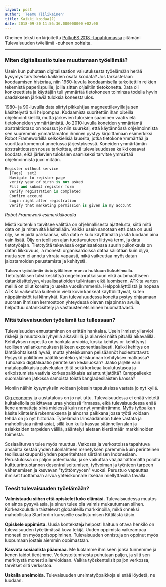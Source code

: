 ```yaml
---
layout: post
author: 'Teemu Tiilikainen'
title: Kaikki koodaa(?)
date: 2018-09-30 11:56:36.000000000 +02:00
---
```


Oheinen teksti on kirjoitettu [PolkuES 2018 -tapahtumassa](https://polku.es/2018/) pitämäni [Tulevaisuuden työelämä -puheen](https://slides.com/varmais/tulevaisuuden-tyoelama/) pohjalta.

---

### Miten digitalisaatio tulee muuttamaan työelämää?

Usein kun puhutaan digitalisaation vaikutuksesta työelämään herää kysymys tarvitseeko kaikkien osata koodata? Jos tarkastellaan koodaamisen historiaa, niin 1960-luvulla koodaamisella tarkoitettiin reikien tekemistä paperilapuille, joilla sitten ohjailtiin tietokonetta. Data oli konkreettista ja käyttäjän tuli ymmärtää tietokoneen toimintaa todella hyvin saadakseen järkeviä tuloksia koneesta ulos.

1980- ja 90-luvuilla data siirtyi pikkuhiljaa magneettilevyille ja sen käsittelystä tuli helpompaa. Kodaamista suoritettiin ihan oikeilla ohjelmointikielillä, mutta järkevien tuloksien saaminen vaati vielä tietokoneiden ymmärtämistä. Jo 2010-luvulla koneiden ymmärtämä abstraktiotaso on noussut jo niin suureksi, että käytännössä ohjelmoinnista sen suuremmin ymmärtämätön ihminen pystyy kirjoittamaan esimerkiksi Robot Frameworkillä selkokielisiä lauseita, jotka tietokone ymmärtää ja suorittaa komennot annetussa järjestyksessä. Koneiden ymmärtämän abstraktiotason nousu tarkoittaa, että tulevaisuudessa kaikki osaavat koodata, eikä järkevien tuloksien saamiseksi tarvitse ymmärtää ohjelmoinnista juuri mitään.

```python
Register without service
  [Tags]  set2
  Navigate to register page
  Verify year of birth is not asked
  Fill and submit register form
  Verify registration is completed
  Confirm account
  Login right after registration
  Verify that marketing permission is given in my account
```
*Robot Framework esimerkkikoodia*

Mistä kuitenkin tarvitsee välittää on ohjelmallisesta ajattelusta, siitä mitä data on ja miten sitä käsitellään. Vaikka usein sanotaan että data on uusi öljy, se ei pidä paikkaansa, sillä data ei kulu käyttämällä ja sitä luodaan aina vain lisää. Öljy on teollisen ajan tuottavuuteen liittyvä termi, ja data tietotyöajan. Tietotyötä tekevässä organisaatiossa suurin pullonkaula on datan liikkuvuus, ja monesti organisaatioissa dataa säilötään kuin öljyä, mutta sen ei anneta virrata vapaasti, mikä vaikeuttaa myös datan jalostamoiden perustamista ja kehitystä. 

Tulevan työelämän tietotyöläinen menee hukkaan liukuhihnalla. Tietotyöläisen tulisi keskittyä ongelmanratkaisuun eikä automaattiseen datankäsittelyyn, visualisaatioiden tulkintaan eikä luomiseen. ATK:ta varten meillä on ollut koneita jo useita vuosikymmeniä. Helppokäyttöistä ja nopeaa ATK:ta vaikeuttaa kuitenkin vielä kovin kankeat käyttöliittymät, kuten näppäimistöt tai kännykät. Kun tulevaisuudessa koneita pystyy ohjaamaan suoraan ihmisen hermostoon yhteydessä olevan rajapinnan avulla, helpottuu datankäsittely ja vastausten etsiminen huomattavasti.

### Mitä tulevaisuuden työelämä tuo tullessaan?

Tulevaisuuden ennustaminen on erittäin hankalaa. Usein ihmiset yliarvioi riskejä ja muutoksia lyhyellä aikavälillä, ja aliarvioi näitä pitkällä aikavälillä. Kehityksen nopeutta on hankala arvioida, koska kehitys on kehittynyt teollisen vallankumouksen jälkeen exponentiaalisesti. Kaikki kehitys on lähtökohtaisesti hyvää, mutta yhteiskunnan pelisäännöt huolestuttavat: Pysyykö poliittinen päätöksenteko yhteiskunnan kehityksen matkassa? Tuhoaako digitalisaatio perinteisen keskiluokan? Jääkö jäljelle vain matalapalkkaisia palvelualan töitä sekä korkeaa koulutustasoa ja erikoistumista vaativia korkeapalkkaisia asiantuntijatöitä? Kamppaileeko suomalainen jatkossa samoista töistä bangladesilaisten kanssa?

Moniin näihin kysymyksiin voidaan joissain tapauksissa vastata jo nyt kyllä.

[Gig economy](https://www.theatlantic.com/technology/archive/2018/08/fiverr-online-gig-economy/569083/) ja alustatalous on jo nyt juttu. Tulevaisuudessa ei enää vietetä kultakellolla palkittavaa uraa yhdessä firmassa, eikä tulevaisuudessa enää liene ammatteja siinä mielessä kuin ne nyt ymmärrämme. Myös työpaikan käsite kiinteänä rakennuksena ja ainoana paikkana jossa työtä voidaan tehdä on jo nyt historiaa. Työelämän lainsäädännön tulee vastata ja mahdollistaa nämä asiat, sillä kun kuilu kasvaa säännellyn alan ja asiakkaiden tarpeiden välillä, sääntelyä aletaan kiertämään markkinoiden toimesta.

Sosiaaliturvan tulee myös muuttua. Verkossa ja verkostoissa tapahtuva ansainta kestää yhden tulonlähteen menetyksen paremmin kuin perinteinen teollisuuskaupunki yhden paperitehtaan siirtämisen Indonesiaan. Perustulossa on paljon potentiaalia, ja se vaikuttaa vääjäämättömältä polulta kulttuurintuotannon desentralisoitumisen, työvoiman ja työnteon tarpeen vähenemisen ja kasvavan "työttömyyden" vuoksi. Perustulo vapauttaa ihmiset tuottamaan arvoa yhteiskunnalle itseään miellyttävällä tavalla.

### Teesit tulevaisuuden työelämään?

**Valmistaudu siihen että opiskelet koko elämäsi.** Tulevaisuudessa muutos on ainoa pysyvä asia, ja sinun tulee olla valmis mukautumaan siihen. Korkeakoulutkin taistelevat globaaleilla markkinoilla, mikä onneksi mahdollistaa Stanfordin kursseille osallistumisen Kittilästä käsin.

**Opiskele oppimista.** Uusia konteksteja helposti haltuun ottava henkilö on tulevaisuuden työelämässä kova tekijä. Uuden oppimista vaikeampaa monesti on myös poisoppiminen. Tulevaisuuden onnistuja on oppinut myös luopumaan jostain aiemmin oppimastaan.

**Kasvata sosiaalista pääomaa.** Me luotamme ihmiseen jonka tunnemme ja kenen taidot tiedämme. Verkostoitumisesta puhutaan paljon, ja silti sen merkitystä monesti aliarvioidaan. Vaikka työskentelisit paljon verkossa, tarvitset silti verkostoa. 

**Uskalla unelmoida.** Tulevaisuuden unelmatyöpaikkoja ei enää löydetä, ne luodaan.
